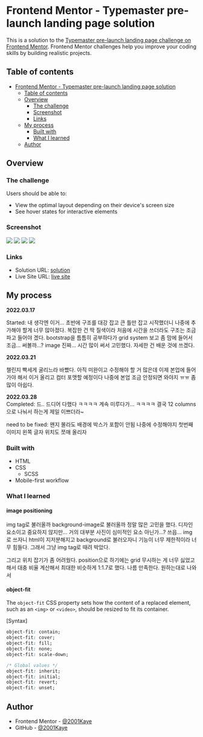 # Frontend Mentor - Typemaster pre-launch landing page solution

This is a solution to the [Typemaster pre-launch landing page challenge on Frontend Mentor](). Frontend Mentor challenges help you improve your coding skills by building realistic projects.

## Table of contents

- [Frontend Mentor - Typemaster pre-launch landing page solution](#frontend-mentor---typemaster-pre-launch-landing-page-solution)
  - [Table of contents](#table-of-contents)
  - [Overview](#overview)
    - [The challenge](#the-challenge)
    - [Screenshot](#screenshot)
    - [Links](#links)
  - [My process](#my-process)
    - [Built with](#built-with)
    - [What I learned](#what-i-learned)
  - [Author](#author)

## Overview

### The challenge

Users should be able to:

- View the optimal layout depending on their device's screen size
- See hover states for interactive elements

### Screenshot

![](/design/mobile_design.png)
![](/design/tablet.design.png)
![](/design/desktop_design.png)
![](/design/active_state.png)

### Links

- Solution URL: [solution](https://www.frontendmentor.io/solutions/typemaster-prelaunch-landing-page-ryxlWmJm9)
- Live Site URL: [live site](https://jhan117.github.io/Typemaster-pre-launch-landing-page/)

## My process

**2022.03.17**

Started: 내 생각엔 이거... 초반에 구조를 대강 잡고 큰 틀만 잡고 시작했더니 나중에 추가해야 할게 너무 많아졌다. 복잡한 건 딱 질색이라 처음에 시간을 쓰더라도 구조는 조금 파고 들어야 겠다. bootstrap을 틈틈히 공부하다가 grid system 보고 좀 맘에 들어서 조금... 써볼까...? image 진짜... 시간 많이 써서 고민했다. 자세한 건 배운 것에 쓰겠다.

**2022.03.21**

챌린지 빡세게 굴리느라 바빴다. 아직 미완이고 수정해야 할 거 많은데 이제 본업에 들어가야 해서 이거 올리고 컴터 포맷할 예정이다 나중에 본업 조금 안정되면 와야지 ㅠㅠ 좀 많이 아쉽다.

**2022.03.28**  
Completed: 드.. 드디어 다했다 ㅋㅋㅋㅋ 계속 미루다가... ㅋㅋㅋㅋ 결국 12 columns으로 나눠서 하는게 제일 이쁘더라~

need to be fixed: 왠지 몰라도 배경에 박스가 포함이 안됨 나중에 수정해야지 첫번째 이미지 왼쪽 글자 위치도 쪼매 올리자

### Built with

- HTML
- CSS
  - SCSS
- Mobile-first workflow

### What I learned

#### image positioning

img tag로 불러올까 background-image로 불러올까 정말 많은 고민을 했다. 디자인 요소이고 중요하지 않지만... 거의 대부분 사진이 심미적인 요소 아닌가...? 쓰읍... img로 쓰자니 html이 지저분해지고 background로 불러오자니 기능이 너무 제한적이라 너무 힘들다. 그래서 그냥 img tag로 때려 박았다.

그리고 위치 잡기가 좀 어려웠다. position으로 하기에는 grid 무시하는 게 너무 싫었고 해서 대충 비율 계산해서 최대한 비슷하게 1:1.7로 했다. 나름 만족한다. 원하는대로 나와서

#### object-fit

The `object-fit` CSS property sets how the content of a replaced element, such as an `<img>` or `<video>`, should be resized to fit its container.

[Syntax]

```css
object-fit: contain;
object-fit: cover;
object-fit: fill;
object-fit: none;
object-fit: scale-down;

/* Global values */
object-fit: inherit;
object-fit: initial;
object-fit: revert;
object-fit: unset;
```

## Author

- Frontend Mentor - [@2001Kaye](https://www.frontendmentor.io/profile/jhan117)
- GitHub - [@2001Kaye](https://github.com/jhan117)
